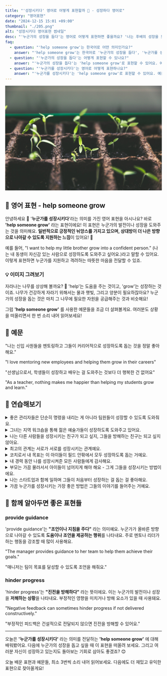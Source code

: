```yaml
---
title: "'성장시키다' 영어로 어떻게 표현할까 🌱 - 성장하다 영어로"
category: "영어표현"
date: "2024-12-15 15:01 +09:00"
thumbnail: "./205.png"
alt: "성장시키다 영어표현 썸네일"
desc: "'누군가의 성장을 돕다'는 영어로 어떻게 표현하면 좋을까요? '나는 후배의 성장을 도와줄 거야', '멘토가 나를 성장시켜줬어' 등을 영어로 표현하는 법을 배워봅시다. 다양한 예문을 통해서 연습하고 본인의 표현으로 만들어 보세요."
faq:
  - question: "'help someone grow'는 한국어로 어떤 의미인가요?"
    answer: "'help someone grow'는 한국어로 '누군가의 성장을 돕다', '누군가를 성장시키다' 등으로 해석할 수 있어요."
  - question: "'누군가의 성장을 돕다'는 어떻게 표현할 수 있나요?"
    answer: "'누군가의 성장을 돕다'는 'help someone grow'로 표현할 수 있어요. 예를 들어, '나는 후배의 성장을 도와줄 거야'는 'I will help my junior grow'로 말할 수 있어요."
  - question: "'누군가를 성장시키다'는 영어로 어떻게 표현하나요?"
    answer: "'누군가를 성장시키다'는 'help someone grow'로 표현할 수 있어요. 예를 들어, '멘토 덕분에 성장할 수 있었어'는 'My mentor helped me grow'로 말할 수 있어요."
---
```


![자라고 있는 새싹들](./205-1.jpg)

## 🌟 영어 표현 - help someone grow

안녕하세요 👋 '**누군가를 성장시키다**'라는 의미를 가진 영어 표현을 아시나요? 바로 **'help someone grow'** 라는 표현이에요! 이 표현은 누군가의 발전이나 성장을 도와주는 것을 의미해요. **일반적으로 긍정적인 뉘앙스를 가지고 있으며, 상대방이 더 나은 방향으로 나아갈 수 있도록 지원하는 느낌**이 있어요! 🌱

예를 들어, "I want to help my little brother grow into a confident person." (나는 내 동생이 자신감 있는 사람으로 성장하도록 도와주고 싶어요.)라고 말할 수 있어요. 이렇게 표현하면 누군가를 지원하고 격려하는 따뜻한 마음을 전달할 수 있죠.

<ins class="adsbygoogle"
     style="display:block"
     data-ad-client="ca-pub-1465612013356152"
     data-ad-slot="2106896038"
     data-ad-format="auto"
     data-full-width-responsive="true"></ins>

<script>
     (adsbygoogle = window.adsbygoogle || []).push({});
</script>

### 💡 이미지 그려보기

자라나는 나무를 상상해 볼까요? 🌳 'help'는 도움을 주는 것이고, 'grow'는 성장하는 것이죠. 나무가 건강하게 자라기 위해서는 물과 햇빛, 그리고 양분이 필요하잖아요? 누군가의 성장을 돕는 것은 마치 그 나무에 필요한 자원을 공급해주는 것과 비슷해요!

그럼 **'help someone grow'** 를 사용한 예문들을 조금 더 살펴볼게요. 여러분도 상황을 떠올리면서 한 번 소리 내어 읽어보세요!

## 📖 예문

"나는 신입 사원들을 멘토링하고 그들이 커리어적으로 성장하도록 돕는 것을 정말 좋아해요."

"I love mentoring new employees and helping them grow in their careers"

"선생님으로서, 학생들이 성장하고 배우는 걸 도와주는 것보다 더 행복한 건 없어요"

"As a teacher, nothing makes me happier than helping my students grow and learn."

## 💬 연습해보기

<details>
<summary>좋은 관리자들은 단순히 명령을 내리는 게 아니라 팀원들이 성장할 수 있도록 도와줘요.</summary>
<span>Good managers don't just give orders - they help their team members grow.</span>
</details>

<details>
<summary>그녀는 지역 워크숍을 통해 젊은 예술가들이 성장하도록 도와주고 있어요.</summary>
<span>She's been helping young artists grow through her community workshops.</span>
</details>

<details>
<summary>나는 다른 사람들을 성장시키는 친구가 되고 싶지, 그들을 방해하는 친구는 되고 싶지 않아요.</summary>
<span>I want to be <a href="/blog/그런-사람-아니야-영어표현/">the kind of friend who</a> helps others grow, not <a href="/blog/vocab-1/024.hold-someone-back/">holds them back</a>.</span>
</details>

<details>
<summary>최고의 관계는 서로가 서로를 성장시키는 관계예요.</summary>
<span>The best relationships are when both partners help each other grow.</span>
</details>

<details>
<summary>코치로서 내 목표는 이 아이들이 필드 안팎에서 모두 성장하도록 돕는 거예요.</summary>
<span>My goal as a coach is to help these kids grow both on and off the field.</span>
</details>

<details>
<summary>내 경력 동안 나를 성장시켜준 모든 사람들에게 감사해요.</summary>
<span>I'm grateful for all the people who helped me grow throughout my career.</span>
</details>

<details>
<summary>부모는 가끔 물러서서 아이들이 넘어지게 해야 해요 - 그게 그들을 성장시키는 방법이에요.</summary>
<span>Parents need to step back sometimes and let their kids fall - that's how you help them grow.</span>
</details>

<details>
<summary>나는 스타트업과 함께 일하며 그들이 처음부터 성장하는 걸 돕는 걸 좋아해요.</summary>
<span>I love working with startups and helping them grow from the ground up.</span>
</details>

<details>
<summary>가끔 누군가를 성장시키는 가장 좋은 방법은 그들의 이야기를 들어주는 거예요.</summary>
<span>Sometimes the best way to help someone grow is to just listen to them.</span>
</details>

## 🤝 함께 알아두면 좋은 표현들

### provide guidance

'provide guidance'는 **"조언이나 지침을 주다"** 라는 의미예요. 누군가가 올바른 방향으로 나아갈 수 있도록 **도움이나 조언을 제공하는 행위**를 나타내요. 주로 멘토나 리더가 하는 행동을 강조할 때 많이 사용해요.

"The manager provides guidance to her team to help them achieve their goals."

"매니저는 팀이 목표를 달성할 수 있도록 조언을 해줘요."

### hinder progress

'hinder progress'는 **"진전을 방해하다"** 라는 뜻이에요. 이는 누군가의 발전이나 성장을 **저해하는 상황**을 나타내요. 부정적인 영향을 미치거나 방해 요소가 있을 때 사용돼요.

"Negative feedback can sometimes hinder progress if not delivered constructively."

"부정적인 피드백은 건설적으로 전달되지 않으면 진전을 방해할 수 있어요."

---

오늘은 **'누군가를 성장시키다'** 라는 의미를 전달하는 **'help someone grow'** 에 대해 배워봤어요. 다음에 누군가의 성장을 돕고 싶을 때 이 표현을 떠올려 보세요. 그리고 여러분 자신이 성장하고 있는지도 돌아보는 기회로 삼아도 좋겠죠? 😊

오늘 배운 표현과 예문들, 최소 3번씩 소리 내어 읽어보세요. 다음에도 더 재밌고 유익한 표현으로 찾아올게요!
